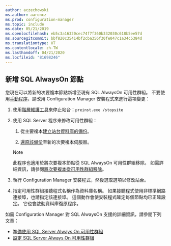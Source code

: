 ```yaml
---
author: aczechowski
ms.author: aaroncz
ms.prod: configuration-manager
ms.topic: include
ms.date: 05/21/2019
ms.openlocfilehash: eb5c3a16320cec74f7f360b332030c618b5ee57d
ms.sourcegitcommit: bbf820c35414bf2cba356f30fe047c1a34c5384d
ms.translationtype: HT
ms.contentlocale: zh-TW
ms.lasthandoff: 04/21/2020
ms.locfileid: "81698246"
---
```

## <a name="add-a-sql-alwayson-node"></a><a name="bkmk_sqlao"></a> 新增 SQL AlwaysOn 節點

<!--3127336-->

您現在可以將新的次要複本節點新增至現有 SQL AlwaysOn 可用性群組。 不要使用[手動程序](../../../../servers/deploy/configure/configure-aoag.md#bkmk_sync)，請改用 Configuration Manager 安裝程式來進行這項變更：

1. 使用[階層維護工具](../../../../servers/manage/hierarchy-maintenance-tool-preinst.exe.md)來停止站台：`preinst.exe /stopsite`

1. 使用 SQL Server 程序來修改可用性群組：

    1. 從主要複本[建立站台資料庫的備份](https://docs.microsoft.com/sql/relational-databases/backup-restore/create-a-full-database-backup-sql-server?view=sql-server-2017)。

    1. [還原該備份](https://docs.microsoft.com/sql/relational-databases/backup-restore/restore-a-database-backup-using-ssms?view=sql-server-2017)至新的次要複本伺服器。

    > [!Note]  
    > 此程序也適用於將次要複本節點從 SQL AlwaysOn 可用性群組移除。 如需詳細資訊，請參閱[將次要複本從可用性群組移除](https://docs.microsoft.com/sql/database-engine/availability-groups/windows/remove-a-secondary-replica-from-an-availability-group-sql-server?view=sql-server-2017)。

1. 執行 Configuration Manager 安裝程式，然後選取選項以修改站台。

1. 指定可用性群組接聽程式名稱作為資料庫名稱。 如果接聽程式使用非標準網路連接埠，也請指定該連接埠。 這個動作會使安裝程式確定每個節點均已正確設定。 它也會啟動資料庫復原程序。

如需 Configuration Manager 對 SQL AlwaysOn 支援的詳細資訊，請參閱下列文章：

- [準備使用 SQL Server Always On 可用性群組](../../../../servers/deploy/configure/sql-server-alwayson-for-a-highly-available-site-database.md)
- [設定 SQL Server Always On 可用性群組](../../../../servers/deploy/configure/configure-aoag.md)
